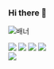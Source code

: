 
### Hi there 👋
![배너](https://user-images.githubusercontent.com/52737532/117021013-ec09cc80-ad31-11eb-87e5-1d3cf5808783.jpg)

![](https://img.shields.io/badge/Python-3766AB?style=flat-square&logo=Python&logoColor=white)
![](https://img.shields.io/badge/C-black?style=flat-square&logo=C&logoColor=white)
![](https://img.shields.io/badge/C%23-F3D9A7?style=flat-square&logo=C&logoColor=white) 
![](https://img.shields.io/badge/JS-F7DF1E?style=flat-square&logo=JavaScript&logoColor=white)  
![](https://img.shields.io/badge/React-61DAFB?style=flat-square&logo=React&logoColor=white)


<!--
**byhhh2/byhhh2** is a ✨ _special_ ✨ repository because its `README.md` (this file) appears on your GitHub profile.

Here are some ideas to get you started:

- 🔭 I’m currently working on ...
- 🌱 I’m currently learning ...
- 👯 I’m looking to collaborate on ...
- 🤔 I’m looking for help with ...
- 💬 Ask me about ...
- 📫 How to reach me: ...
- 😄 Pronouns: ...
- ⚡ Fun fact: ...
-->
